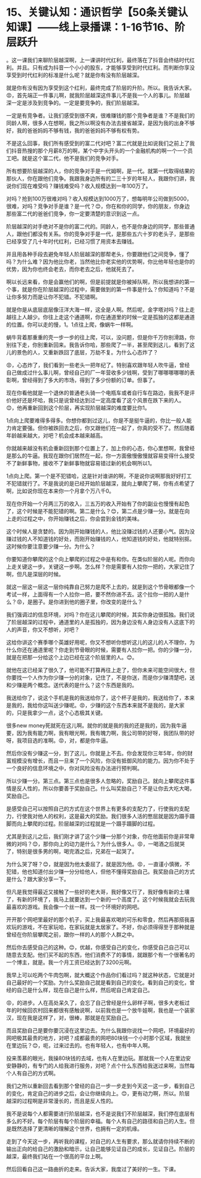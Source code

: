 # 15、关键认知：通识哲学【50条关键认知课】——线上录播课：1-16节16、阶层跃升

。这一课我们来聊阶层越深啊，上一课讲时代红利，最终落在了抖音会终结时代红利。并且。只有成为抖音一个小小的股东，才能够享受到时代红利。而判断你享没享受到时代红利的标准是什么呢？就是你有没有阶层越深。

就是你有没有因为享受到这个红利，最终完成了阶层的升阶。所以。我告诉大家。😡，首先端正一件事儿啊，就我阶层越深这件事儿不是我一个人的事儿。阶层越深一定是涉及到竞争的。一定是要竞争的，我们阶层越深。

一定是有竞争者。让我们感受到很不爽，很难赚钱的那个竞争者是谁？不是我们的同龄人啊，很多人在想啊，我之所以啊没有办法去接省越深，是因为我的出身不够好，我的爸爸妈妈不够有钱，我的爸爸妈妈不够有权有势。

不是这么回事，我们所有感受到的富二代对吧？富二代就是比如说我们之前上了我们抖音热搜的那个月薪8万的啊，某个中字头开头的一个金融机构的啊一个一个员工吧。就是这个富二代，他不是我们的竞争对手。

所有想要阶层越深的人，你的竞争对手是一代姆啊，是一代。就第一代取得结果的那伙人，你在跟他们竞争。我跟我身边所有的二三十岁的年轻人，我跟你们讲，我说你们现在难受吗？赚钱难受吗？收入规模达到一年100万了。

对吗？抢到100万很难对吗？收入规模达到1000万了，想每明年公司做到5000，很难，对吗？竞争对手是谁？是一代？😊，你在和你的同学，你的朋友，你身边那些富二代的爸爸们竞争，你一定要清楚的意识到这一点。

阶层越深的对手绝对不是你的富二代的。同龄人，也不是你身边的同学，那些普通人，跟他们都没有关系。你的竞争对手是一代，是那些五六十岁的老头子，是那些已经享受了几十年时代红利，已经习惯了用资本去赚钱。

并且用各种手段去避免年轻人阶层越深的那帮老头，你要跟他们之间竞争，懂了吗？为什么难？因为他比你老，当然他比你老实他的优势啊，你比他年轻也是你的优势，因为你也终会老去，而你老去之后，他就死去了。

啊以长远来看，你是会赢他们的啊，但是前提就是你被掉队啊，所以我想讲的第一个事，就是你在阶层越深的过程中，需要做到的第一件事是什么？你知道吗？不是让你多努力而是让你不犯错。不犯错啊。

就是你是从底层底层像汪洋大海一样，这全是人啊。然后呢，金字塔对吗？往上走越往上人越少。你往上走这个通道啊，你在通道里的时候一定是孤独的这都是通道的位置。你可以走的慢，1。1点往上爬，像蜗牛一样啊。

蜗牛背着那重重的壳一步一步的往上爬，可以，没问题，但是你千万你别滑路，你别往下走，你别重新回来。我告诉你哈，那些爬了一半，甚至爬到这儿，看到了这儿的景色的人，又重新跌回了底层，万劫不复。为什么心态炸了？

😡，心态炸了，我们看到一些老头一把年纪了。特别喜欢跟年轻人吹牛逼，曾经自己做成过什么事儿啊，曾经自己的厂一年营收多少钱啊，受到了哪哪哪哪哪的表彰啊，曾经得到了多大的市场，得到了多少份额的订单。但事了。

现在你看他就是一个退休的普通老头骑一个电瓶车或者自行车在路边，我我不是评价他好还是坏哈，我只是说曾经达到过一定高度看了这个风景在跌下来的人。😊，他再重新回到这个阶层，再实现阶层越深的难度要比你1。

1点向上爬要难得多得多。你想你都到过这儿，你是不是挺牛逼的，你比一般人能力肯定要强。但你被跌回去之后，你又跟他们在一起了，你真的受不了。然后随着年龄越来越大，对吧？机会成本越来越高。

你就越来越没有机会重新回到那个位置上了，加上你的心态，你心里想啊，我曾经是那么的牛逼。我现在跟你们居然在一起，你一方面傲慢傲慢就容易变得什么接受不了新鲜事物，接收不了新鲜事物就容易错过新的机会啊所以1。

1点向上爬。第一个是不犯错哈，这是针对谁讲的啊，不是说你说啊那我好好打工不犯错就行了。不是我说的是已经开始阶层越深，就向上攀爬了啊，你有点希望了啊，比如说你现在本来你一个月拿个万八千0。

现在你开始一个月两三万的收入，三五万的收入开始有了你的副业也慢慢有起色了，这个时候是不能犯错的啊。第二是什么？😊，第二点是少赚一分。就是在向上走的过程之中，你开始赚钱之后，你会尝到金钱的美味。

这个时候人是贪婪的。因为刚开始赚钱的人，他比没赚过钱的人还要小气。因为没赚过钱的人不知道钱的好处，而刚开始赚钱的人，他知道钱的好处，他就特别抠。这时候你要注意要少赚一分。为什么？

你要知道你攀爬的这个向上攀爬的过程之中是有和你。在类似阶层的人呢。而你向上走关键这一步。关键这一步啊。怎么样？你是需要有人拉你一把的，大家记住了啊，但凡是深层的时候。

就这一层这一层这一层你纯靠自己努力是爬不上去的，就是到这个节骨眼都像一个考试一样，上面得有一个人拉你一把，要不然你进不去。这个拉你一把的人是什么？😡，是圈子。是你进到他的圈子里，你改变的是什么？

我们强调过的信息环境，对吗？你在这儿攀爬的时候，其实你身边很孤独。我们说了阶层越深的过程中，通道里的人是孤独的，因为身边没有人身边没有人这底下的人的声音，你又不想听，对吧？

这给你讲这个赛季哪个英雄好用呢，你又不想听你想听这儿的这儿的人不理你，为什么你还在通道里呢？你走到节骨眼的时候，需要有人拉你一把。你的少赚一分，就是在把那一分给这个上边已经在这个阶层里的人。😊。

就他在这已经呆了很久了，他可能不打算再往上走了，但你未来可能空间很大，但你要找一个人作为你少赚一分的对象，记住了，不是你送，而是你少赚清楚吧，送和少赚是两个概念。送代表的是什么？这个东西是我的。

我送给你了，说这个手机是我的我送给你了，这个杯子是我的，我送给你了，本来是我的，我给你这叫送少赚呢。😡，少赚的这个东西本来就不是我的，是大家的，只是我拿少一点，这个心态极其关键。

很多new money死就死在这儿啊。就你的就是我的我的还是我的，因为我牛逼要，因为我有能力啊，我有眼光啊，我有魄力啊，我公司带的好呀，我团队带的好呀，我项目选的准啊。😡，对，都是你牛逼。

然后你没有少赚这一分，到了这儿，你就是上不去。你会发现你三年5年，你的财富规模没有增长，而且一旦来了一个风险，你没有抵御风险的能力。因为你不处于一个良好的信息环境之中，你对风险没有办法进行预判啊。

所以少赚一分。第三点。第三点也是很多人忽略的，奖励自己。就向上攀爬这件事情是反人性的，所以你要善于奖励自己。什么叫奖励自己？不是让你去大吃大喝，奖励自己。

是感受自己可以按照自己的方式在这个世界上有更多的支配力了，行使我的支配力，行使我对他人的权利，这是最大的奖励。我们很多人活的憋屈就是因为蹑手蹑脚而向上攀爬的过程。阶层越深的过程就是一个蹑手蹑脚的过程。

尤其是到这儿之后，我们刚才讲了这个少赚一分那个对象，你在他面前你是非常卑微的对吗？😊，那你向上的动力是什么？为什么很多人。😡，一喝酒之后就哭了，特别是很多男的啊，喝完酒之后，兄弟在一起哭了。

为什么哭了呀？😊，就是因为他太委屈了，就是因为他。😡，一直谨小慎微，不犯错，他也知道付出少赚一分分给他人，但他不懂得奖励自己。我奖励自己的方式是什么？跟大家分享一下。

但凡是我觉得最近又接触了一些好的老大哥，我好像又行了，我好像有新的土壤了，有新的环境了，我马上就要达到一个新的一个高度了。这个时候我就会去玩我最喜欢的游戏。我会像一个丝一样。找一个环境好的网吧。

开开那个网吧里最好的那个机子，买上我最喜欢喝的可乐和零食，然后再那搭我喜欢玩的游戏，不在家玩哈，在家玩就是太居家了。不好，你必须得得至于那种就是曾经在你阶层攀爬之前，跟你一样的人的那个人群之中。

然后你去感受自己的这种。😊，优越，你感受自己的变化，你感受自己自己可以随意去支配。他们买不起的东西，他们消费不了的事情，就跟那个有一个很著名的一个博主，就是。我一个月工资已经达到了3200元啊。

我早上可以吃两个牛肉包啊，就大概这个作品你们看过吗？就这种状态，它就是对自己最好的一个奖励。为什么奖励自己就是看到自己的变化。看到自己的变化，曾经的自己是什么样，现在自己是什么样，然后呢自己肯定自己。

😡，的进步。人在高处呆久了，会忘了自己曾经是什么卵样子啊，很多大老板过年的时候回农村回来都很有感触说啊，以前我也是一个放牛娃啊，我也是一个装家汉，现在我是这样了，对，很棒，那就是在奖励自己。

而且奖励自己是要你要沉浸在这里边去。为什么我跟你说找一个网吧，环境最好的网吧极其最贵的地方，对吧？成都最贵的网吧80块钱一个小时那个区域，我就坐在里边玩？😊，呃，过来过去的。也有年轻人，也有中年人啊。

投来羡慕的眼光，我操80块钱的去域，也有人在里边玩。那就我一个人在里边安安静静的，有专门的人给我进行服务，对吧？点个什么东西给我送过来啊，当然每个人有自己的方式啊。

我们之所以重新回去看到那个曾经的自己一步一步走到今天这一这一步，看到自己的变化，肯定自己的进步之后，会让你继续向上。😊，更有动力啊，所以。阶层越深的过程啊是非常漫长的，而且是反人性的。

我不是说每个人都需要进行阶层越深，也不是说我们不阶层越深，我们停在底层有多么的不好。每个阶层有每个阶层的幸福。每个人有自己的路径和自己的人生。但是既然选择了更清晰的理解这个世界，也拥有一定的机缘。

走到了今天这一步，再听我的课程，对自己的人生有要求，那么就请你持续不断的输出正向的给自己的激励和暗示，让自己能够见证自己的成长，见证自己。阶层的越深，最终我们站在一个很高的平台上啊。

然后回看自己这一路曲折的走来。告诉大家，我度过了美好的一生。下课。